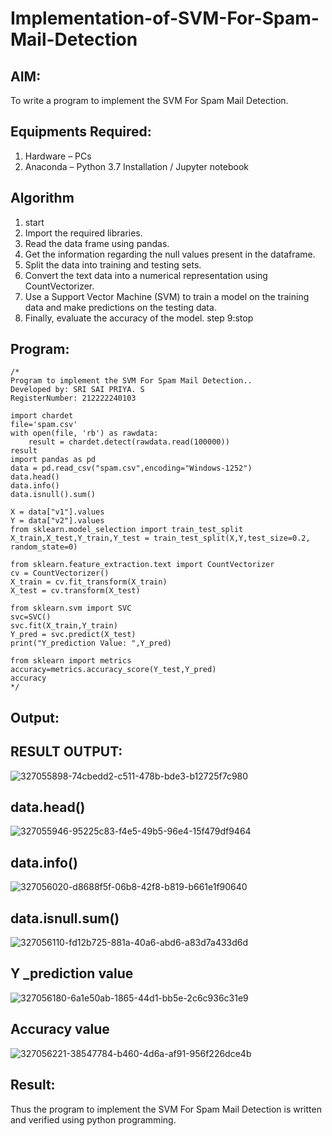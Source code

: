 # Implementation-of-SVM-For-Spam-Mail-Detection

## AIM:
To write a program to implement the SVM For Spam Mail Detection.

## Equipments Required:
1. Hardware – PCs
2. Anaconda – Python 3.7 Installation / Jupyter notebook

## Algorithm
1. start
2. Import the required libraries.
3. Read the data frame using pandas.
4. Get the information regarding the null values present in the dataframe.
5. Split the data into training and testing sets.
6. Convert the text data into a numerical representation using CountVectorizer.
7. Use a Support Vector Machine (SVM) to train a model on the training data and make predictions on the testing data.
8. Finally, evaluate the accuracy of the model. step 9:stop
## Program:
```
/*
Program to implement the SVM For Spam Mail Detection..
Developed by: SRI SAI PRIYA. S
RegisterNumber: 212222240103

import chardet 
file='spam.csv'
with open(file, 'rb') as rawdata: 
    result = chardet.detect(rawdata.read(100000))
result
import pandas as pd
data = pd.read_csv("spam.csv",encoding="Windows-1252")
data.head()
data.info()
data.isnull().sum()

X = data["v1"].values
Y = data["v2"].values
from sklearn.model_selection import train_test_split
X_train,X_test,Y_train,Y_test = train_test_split(X,Y,test_size=0.2, random_state=0)

from sklearn.feature_extraction.text import CountVectorizer
cv = CountVectorizer()
X_train = cv.fit_transform(X_train)
X_test = cv.transform(X_test)

from sklearn.svm import SVC
svc=SVC()
svc.fit(X_train,Y_train)
Y_pred = svc.predict(X_test)
print("Y_prediction Value: ",Y_pred)

from sklearn import metrics
accuracy=metrics.accuracy_score(Y_test,Y_pred)
accuracy
*/
```

## Output:
## RESULT OUTPUT:

![327055898-74cbedd2-c511-478b-bde3-b12725f7c980](https://github.com/SriSaiPriyaSenthilvel/Implementation-of-SVM-For-Spam-Mail-Detection/assets/119475702/b9cf0e51-134a-4477-8f0d-eb0bc626f57b)

## data.head()

![327055946-95225c83-f4e5-49b5-96e4-15f479df9464](https://github.com/SriSaiPriyaSenthilvel/Implementation-of-SVM-For-Spam-Mail-Detection/assets/119475702/3c0e9b97-6c69-4c86-93aa-7fa4da0857e9)

## data.info()

![327056020-d8688f5f-06b8-42f8-b819-b661e1f90640](https://github.com/SriSaiPriyaSenthilvel/Implementation-of-SVM-For-Spam-Mail-Detection/assets/119475702/20f07d84-7492-4805-8b6b-4974d52199e7)

## data.isnull.sum()

![327056110-fd12b725-881a-40a6-abd6-a83d7a433d6d](https://github.com/SriSaiPriyaSenthilvel/Implementation-of-SVM-For-Spam-Mail-Detection/assets/119475702/4349a806-5e31-47ca-8565-a4aab5711f76)

## Y _prediction value

![327056180-6a1e50ab-1865-44d1-bb5e-2c6c936c31e9](https://github.com/SriSaiPriyaSenthilvel/Implementation-of-SVM-For-Spam-Mail-Detection/assets/119475702/1707863e-7139-4c4e-810e-33566db6a4d1)

## Accuracy value

![327056221-38547784-b460-4d6a-af91-956f226dce4b](https://github.com/SriSaiPriyaSenthilvel/Implementation-of-SVM-For-Spam-Mail-Detection/assets/119475702/56d7f8d4-437e-443d-b91c-75d40ff78eb3)

## Result:
Thus the program to implement the SVM For Spam Mail Detection is written and verified using python programming.
